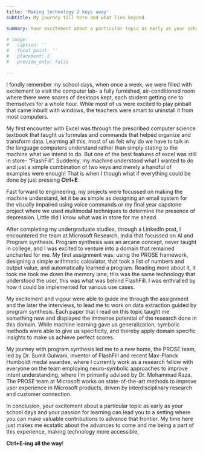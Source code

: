 ```yaml
---
title: 'Making technology 2 keys away'
subtitle: My journey till here and what lies beyond.

summary: Your excitement about a particular topic as early as your school days and your passion for learning can lead you to a setting where you can make valuable contributions to advance that frontier.

# image:
#   caption: ''
#   focal_point: ''
#   placement: 2
#   preview_only: false

---
```


I fondly remember my school days, when once a week, we were filled with excitement to visit the computer lab- a fully furnished, air-conditioned room where there were scores of desktops kept, each student getting one to themselves for a whole hour. While most of us were excited to play pinball that came inbuilt with windows, the teachers were smart to uninstall it from most computers.

My first encounter with Excel was through the prescribed computer science textbook that taught us formulas and commands that helped organize and transform data. Learning all this, most of us felt why do we have to talk in the language computers understand rather than simply stating to the machine what we intend to do. But one of the best features of excel was still in store- “FlashFill”. Suddenly, my machine understood what I wanted to do and just a simple combination of two keys and merely a handful of examples were enough! That is when I though what if everything could be done by just pressing __Ctrl+E__.

Fast forward to engineering, my projects were focussed on making the machine understand, let it be as simple as designing an email system for the visually impaired using voice commands or my final year capstone project where we used multimodal techniques to determine the presence of depression. Little did I know what was in store for me ahead.

After completing my undergraduate studies, through a LinkedIn post, I encountered the team at Microsoft Research, India that focussed on AI and Program synthesis. Program synthesis was an arcane concept, never taught in college, and I was excited to venture into a domain that remained uncharted for me. My first assignment was, using the PROSE framework, designing a simple arithmetic calculator, that took a list of numbers and output value, and automatically learned a program. Reading more about it, it took me took me down the memory lane; this was the same technology that understood the user, this was what was behind FlashFill. I was enthralled by how it could be implemented for various use cases.

My excitement and vigour were able to guide me through the assignment and the later the interviews, to lead me to work on data extraction guided by program synthesis. Each paper that I read on this topic taught me something new and displayed the immense potential of the research done in this domain. While machine learning gave us generalization, symbolic methods were able to give us specificity, and thereby apply domain specific insights to make us achieve perfect scores.

My journey with program synthesis led me to a new home, the PROSE team, led by Dr. Sumit Gulwani, inventor of FlashFill and recent Max-Planck Humboldt medal awardee, where I currently work as a research fellow with everyone on the team employing neuro-symbolic approaches to improve intent understanding, where I’m primarily advised by Dr. Mohammad Raza. The PROSE team at Microsoft works on state-of-the-art methods to improve user experience in Microsoft products, driven by interdisciplinary research and customer connection.

In conclusion, your excitement about a particular topic as early as your school days and your passion for learning can lead you to a setting where you can make valuable contributions to advance that frontier.  My time here just makes me ecstatic about the advances to come and me being a part of this experience, making technology more accessible, 

__Ctrl+E-ing all the way__!